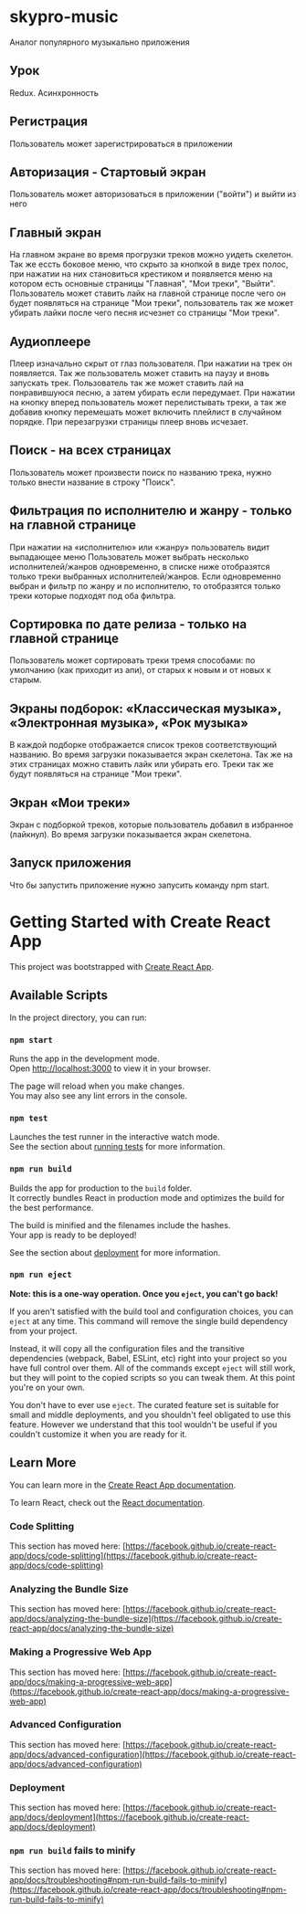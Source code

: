 # skypro-music

Аналог популярного музыкально приложения

## Урок

Redux. Асинхронность

## Регистрация
Пользователь может зарегистрироваться в приложении

## Авторизация - Стартовый экран
Пользователь может авторизоваться в приложении ("войти") и выйти из него

## Главный экран
На главном экране во время прогрузки треков можно уидеть скелетон. Так же ессть боковое меню, что скрыто за кнопкой в виде трех полос, при нажатии на них становиться крестиком и появляется меню на котором есть основные страницы "Главная", "Мои треки", "Выйти".
Пользователь может ставить лайк на главной странице после чего он будет появляться на странице "Мои треки", пользователь так же может убирать лайки после чего песня исчезнет со страницы "Мои треки".

## Аудиоплеере
Плеер изначально скрыт от глаз пользователя. При нажатии на трек он появляется. Так же пользователь может ставить на паузу и вновь запускать трек. Пользователь так же может ставить лай на понравившуюся песню, а затем убирать если передумает. При нажатии на кнопку вперед пользователь может перелистывать треки, а так же добавив кнопку перемешать может включить плейлист в случайном порядке. При перезагрузки страницы плеер вновь исчезает.

## Поиск - на всех страницах
Пользователь может произвести поиск по названию трека, нужно только внести название в строку "Поиск".

## Фильтрация по исполнителю и жанру - только на главной странице
При нажатии на «исполнителю» или «жанру» пользователь видит выпадающее меню
Пользователь может выбрать несколько исполнителей/жанров одновременно, в списке ниже отобразятся только треки выбранных исполнителей/жанров.
Если одновременно выбран и фильтр по жанру и по исполнителю, то отобразятся только треки которые подходят под оба фильтра.

## Сортировка по дате релиза - только на главной странице
Пользователь может сортировать треки тремя способами: по умолчанию (как приходит из апи), от старых к новым и от новых к старым.

## Экраны подборок: «Классическая музыка», «Электронная музыка», «Рок музыка»
В каждой подборке отображается список треков соответствующий названию. Во время загрузки показывается экран скелетона. Так же на этих страницах можно ставить лайк или убирать его. Треки так же будут появляться на странице "Мои треки".

## Экран «Мои треки»
Экран с подборкой треков, которые пользователь добавил в избранное (лайкнул). Во время загрузки показывается экран скелетона.

## Запуск приложения
Что бы запустить приложение нужно запусить команду npm start.

# Getting Started with Create React App

This project was bootstrapped with [Create React App](https://github.com/facebook/create-react-app).

## Available Scripts

In the project directory, you can run:

### `npm start`

Runs the app in the development mode.\
Open [http://localhost:3000](http://localhost:3000) to view it in your browser.

The page will reload when you make changes.\
You may also see any lint errors in the console.

### `npm test`

Launches the test runner in the interactive watch mode.\
See the section about [running tests](https://facebook.github.io/create-react-app/docs/running-tests) for more information.

### `npm run build`

Builds the app for production to the `build` folder.\
It correctly bundles React in production mode and optimizes the build for the best performance.

The build is minified and the filenames include the hashes.\
Your app is ready to be deployed!

See the section about [deployment](https://facebook.github.io/create-react-app/docs/deployment) for more information.

### `npm run eject`

**Note: this is a one-way operation. Once you `eject`, you can't go back!**

If you aren't satisfied with the build tool and configuration choices, you can `eject` at any time. This command will remove the single build dependency from your project.

Instead, it will copy all the configuration files and the transitive dependencies (webpack, Babel, ESLint, etc) right into your project so you have full control over them. All of the commands except `eject` will still work, but they will point to the copied scripts so you can tweak them. At this point you're on your own.

You don't have to ever use `eject`. The curated feature set is suitable for small and middle deployments, and you shouldn't feel obligated to use this feature. However we understand that this tool wouldn't be useful if you couldn't customize it when you are ready for it.

## Learn More

You can learn more in the [Create React App documentation](https://facebook.github.io/create-react-app/docs/getting-started).

To learn React, check out the [React documentation](https://reactjs.org/).

### Code Splitting

This section has moved here: [https://facebook.github.io/create-react-app/docs/code-splitting](https://facebook.github.io/create-react-app/docs/code-splitting)

### Analyzing the Bundle Size

This section has moved here: [https://facebook.github.io/create-react-app/docs/analyzing-the-bundle-size](https://facebook.github.io/create-react-app/docs/analyzing-the-bundle-size)

### Making a Progressive Web App

This section has moved here: [https://facebook.github.io/create-react-app/docs/making-a-progressive-web-app](https://facebook.github.io/create-react-app/docs/making-a-progressive-web-app)

### Advanced Configuration

This section has moved here: [https://facebook.github.io/create-react-app/docs/advanced-configuration](https://facebook.github.io/create-react-app/docs/advanced-configuration)

### Deployment

This section has moved here: [https://facebook.github.io/create-react-app/docs/deployment](https://facebook.github.io/create-react-app/docs/deployment)

### `npm run build` fails to minify

This section has moved here: [https://facebook.github.io/create-react-app/docs/troubleshooting#npm-run-build-fails-to-minify](https://facebook.github.io/create-react-app/docs/troubleshooting#npm-run-build-fails-to-minify)
